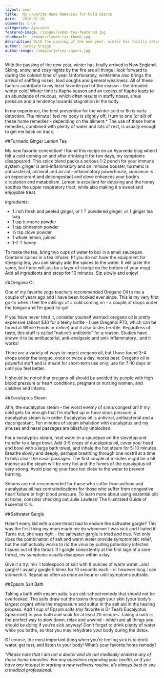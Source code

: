 ```yaml
---
layout: post
title:  My Favorite Home Remedies for Cold Season
date:   2016-01-20
comments: true
categories: Ayurveda
featured-image: /images/lemon-tea-featured.jpg
thumbnail:  /images/lemon-tea-thumb.jpg
description: With the passing of the new year, winter has finally arrived in New England. Skiing, snow, and cozy nights by the fire are all things I look forward to during the coldest time of year. Unfortunately, wintertime also brings the arrival of sniffling noses, loud coughs and general weariness. All of these factors contribute to my least favorite part of the season - the dreaded winter cold! Winter time is Kapha season and an excess of Kapha leads to an abundance of mucous, which often results in stuffy noses, sinus pressure and a tendency towards stagnation in the body.
author: Jersey Griggs
author-image: /images/jersey-square.jpg
---
```


With the passing of the new year, winter has finally arrived in New England. Skiing, snow, and cozy nights by the fire are all things I look forward to during the coldest time of year. Unfortunately, wintertime also brings the arrival of sniffling noses, loud coughs and general weariness. All of these factors contribute to my least favorite part of the season - the dreaded winter cold! Winter time is Kapha season and an excess of Kapha leads to an abundance of mucous, which often results in stuffy noses, sinus pressure and a tendency towards stagnation in the body.

In my experience, the best prevention for the winter cold or flu is early detection. The minute I feel my body is slightly off, I turn to one (or all) of these home remedies - depending on the ailment.* The use of these home remedies, combined with plenty of water and lots of rest, is usually enough to get me back on track.

##Turmeric Ginger Lemon Tea 

My new favorite concoction! I found this recipe on an Ayurveda blog when I felt a cold coming on and after drinking it for two days, my symptoms disappeared. This spice blend packs a serious 1-2 punch for your immune system: ginger is anti-inflammatory and an immune booster, turmeric is antibacterial, antiviral and an anti-inflammatory powerhouse, cinnamon is an expectorant and decongestant and clove enhances your body’s circulation and metabolism. Lemon is excellent for detoxing and the honey soothes the upper respiratory tract, while also making it a sweet and enjoyable treat.

*Ingredients:*

- 1 inch fresh and peeled ginger, or 1 T powdered ginger, or 1 ginger tea bag
- 1 tsp turmeric powder
- 1 tsp cinnamon powder
- ½ tsp clove powder
- 1 whole lemon, juiced
- 1-2 T honey

To make the tea, bring two cups of water to boil in a small saucepan. Combine spices in a tea infuser. (If you do not have the equipment for steeping tea, you can simply add the spices to the water. It will taste the same, but there will just be a layer of sludge on the bottom of your mug). Add all ingredients and steep for 10 minutes. Sip slowly and enjoy!

##Oregano Oil 

One of my favorite yoga teachers recommended Oregano Oil to me a couple of years ago and I have been hooked ever since. This is my very first go-to when I feel the inklings of a cold coming on - a couple of drops under the tongue and I’m good-to-go!

If you have never tried it, consider yourself warned: oregano oil is pretty expensive (about $30 for a teeny bottle - I use Oreganol P73, which can be found at Whole Foods or online) and it also tastes terrible. Regardless of taste, this stuff is called “nature’s antibiotic” for a reason. Studies have shown it to be antibacterial, anti-analgesic and anti-inflammatory...and it works!

There are a variety of ways to ingest oregano oil, but I have found 3-4 drops under the tongue, once or twice a day, works best. Oregano oil is powerful stuff and is meant for short-term use only; use for 7-10 days or until you feel better. 

It should be noted that oregano oil should be avoided by people with high blood pressure or heart conditions, pregnant or nursing women, and children and infants. 

##Eucalyptus Steam

Ahh, the eucalyptus steam - the worst enemy of sinus congestion! If my cold gets far enough that I’m stuffed up or have sinus pressure, a eucalyptus steam is in order.  Eucalyptus oil is antiviral, antibacterial and a decongestant. Ten minutes of steam inhalation with eucalyptus and my sinuses and nasal passages are blissfully unblocked.

For a eucalyptus steam, heat water in a saucepan on the stovetop and transfer to a large bowl. Add 3-5 drops of eucalyptus oil, cover your head and bowl with a large bath towel, and inhale the hot steam for 5-10 minutes. Breathe slowly and deeply, perhaps breathing through one nostril at a time to help clear the nasal passages. The first couple of minutes might be a bit intense as the steam will be very hot and the fumes of the eucalyptus oil very strong. Avoid placing your face too close to the water to prevent burning.

Steams are not recommended for those who suffer from asthma and eucalyptus oil has contraindications for those who suffer from congestive heart failure or high blood pressure. To learn more about using essential oils at home, consider checking out Julie Lawless’ The Illustrated Guide of Essential Oils.

##Saltwater Gargle

Hasn’t every kid with a sore throat had to endure the saltwater gargle? This was the first thing my mom made me do whenever I was sick and I hated it! Turns out, she was right - the saltwater gargle is tried and true. Not only does the combination of salt and warm water provide symptomatic relief, but the salt actually works to rid the virus by pulling potentially infected tissues out of the throat. If I gargle consistently at the first sign of a sore throat, my symptoms usually disappear within a day.

Give it a try: mix 1 tablespoon of salt with 8 ounces of warm water...and gargle! I usually gargle 5 times for 10 seconds each - or however long I can stomach it. Repeat as often as once an hour or until symptoms subside.

##Epsom Salt Bath

Taking a bath with epsom salts is an old-school remedy that should not be overlooked. The salts draw out the toxins through your skin (your body’s largest organ) while the magnesium and sulfur in the salt aid in the healing process. Add 1 cup of Epsom salts (my favorite is Dr Teal’s Eucalyptus Spearmint) to your bath and soak for at least 20 minutes. Taking a bath is the perfect way to slow down, relax and unwind - which are all things you should be doing if you’re sick anyway! Don’t forget to drink plenty of water while you bathe, so that you may rehydrate your body during the detox.

Of course, the most important thing when you’re feeling sick is to drink water, get rest, and listen to your body! What’s your favorite home remedy?

**Please note that I am not a doctor and do not medically endorse any of these home remedies. For any questions regarding your health, or if you have any interest in starting a new wellness routine, it’s always best to see a medical professional.*